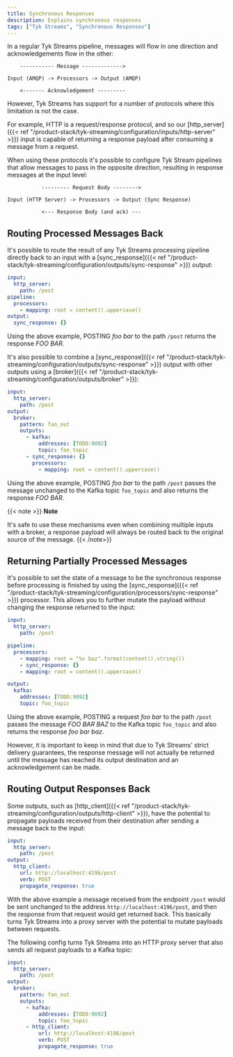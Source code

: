 ```yaml
---
title: Synchronous Responses
description: Explains synchronous responses
tags: ["Tyk Streams", "Synchronous Responses"]
---
```


In a regular Tyk Streams pipeline, messages will flow in one direction and acknowledgements flow in the other:

```text
    ----------- Message ------------->

Input (AMQP) -> Processors -> Output (AMQP)

    <------- Acknowledgement ---------
```

However, Tyk Streams has support for a number of protocols where this limitation is not the case.

For example, HTTP is a request/response protocol, and so our [http_server]({{< ref "/product-stack/tyk-streaming/configuration/inputs/http-server" >}}) input is capable of returning a response payload after consuming a message from a request.

When using these protocols it's possible to configure Tyk Stream pipelines that allow messages to pass in the opposite direction, resulting in response messages at the input level:

```text
           --------- Request Body -------->

Input (HTTP Server) -> Processors -> Output (Sync Response)

           <--- Response Body (and ack) ---
```

## Routing Processed Messages Back

It's possible to route the result of any Tyk Streams processing pipeline directly back to an input with a [sync_response]({{< ref "/product-stack/tyk-streaming/configuration/outputs/sync-response" >}}) output:

```yaml
input:
  http_server:
    path: /post
pipeline:
  processors:
    - mapping: root = content().uppercase()
output:
  sync_response: {}
```

Using the above example, POSTING _foo bar_ to the path `/post` returns the response _FOO BAR_.

It's also possible to combine a [sync_response]({{< ref "/product-stack/tyk-streaming/configuration/outputs/sync-response" >}}) output with other outputs using a [broker]({{< ref "/product-stack/tyk-streaming/configuration/outputs/broker" >}}):

```yaml
input:
  http_server:
    path: /post
output:
  broker:
    pattern: fan_out
    outputs:
      - kafka:
          addresses: [TODO:9092]
          topic: foo_topic
      - sync_response: {}
        processors:
          - mapping: root = content().uppercase()
```

Using the above example, POSTING _foo bar_ to the path `/post` passes the message unchanged to the Kafka topic `foo_topic` and also returns the response _FOO BAR_.

{{< note >}}
**Note**

It's safe to use these mechanisms even when combining multiple inputs with a broker, a response payload will always be routed back to the original source of the message.
{{< /note>}}

## Returning Partially Processed Messages

It's possible to set the state of a message to be the synchronous response before processing is finished by using the [sync_response]({{< ref "/product-stack/tyk-streaming/configuration/processors/sync-response" >}}) processor. This allows you to further mutate the payload without changing the response returned to the input:

```yaml
input:
  http_server:
    path: /post

pipeline:
  processors:
    - mapping: root = "%v baz".format(content().string())
    - sync_response: {}
    - mapping: root = content().uppercase()

output:
  kafka:
    addresses: [TODO:9092]
    topic: foo_topic
```

Using the above example, POSTING a request _foo bar_ to the path `/post` passes the message _FOO BAR BAZ_ to the Kafka topic `foo_topic` and also returns the response _foo bar baz_.

However, it is important to keep in mind that due to Tyk Streams' strict delivery guarantees, the response message will not actually be returned until the message has reached its output destination and an acknowledgement can be made.

## Routing Output Responses Back

Some outputs, such as [http_client]({{< ref "/product-stack/tyk-streaming/configuration/outputs/http-client" >}}), have the potential to propagate payloads received from their destination after sending a message back to the input:

```yaml
input:
  http_server:
    path: /post
output:
  http_client:
    url: http://localhost:4196/post
    verb: POST
    propagate_response: true
```

With the above example a message received from the endpoint `/post` would be sent unchanged to the address `http://localhost:4196/post`, and then the response from that request would get returned back. This basically turns Tyk Streams into a proxy server with the potential to mutate payloads between requests.

The following config turns Tyk Streams into an HTTP proxy server that also sends all request payloads to a Kafka topic:

```yaml
input:
  http_server:
    path: /post
output:
  broker:
    pattern: fan_out
    outputs:
      - kafka:
          addresses: [TODO:9092]
          topic: foo_topic
      - http_client:
          url: http://localhost:4196/post
          verb: POST
          propagate_response: true
```
